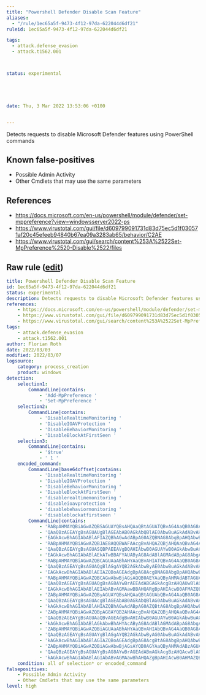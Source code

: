 ```yaml
---
title: "Powershell Defender Disable Scan Feature"
aliases:
  - "/rule/1ec65a5f-9473-4f12-97da-622044d6df21"
ruleid: 1ec65a5f-9473-4f12-97da-622044d6df21

tags:
  - attack.defense_evasion
  - attack.t1562.001



status: experimental





date: Thu, 3 Mar 2022 13:53:06 +0100


---
```


Detects requests to disable Microsoft Defender features using PowerShell commands

<!--more-->


## Known false-positives

* Possible Admin Activity
* Other Cmdlets that may use the same parameters



## References

* https://docs.microsoft.com/en-us/powershell/module/defender/set-mppreference?view=windowsserver2022-ps
* https://www.virustotal.com/gui/file/d609799091731d83d75ec5d1f030571af20c45efeeb94840b67ea09a3283ab65/behavior/C2AE
* https://www.virustotal.com/gui/search/content%253A%2522Set-MpPreference%2520-Disable%2522/files


## Raw rule ([edit](https://github.com/SigmaHQ/sigma/edit/master/rules/windows/process_creation/proc_creation_win_powershell_defender_disable_feature.yml))
```yaml
title: Powershell Defender Disable Scan Feature
id: 1ec65a5f-9473-4f12-97da-622044d6df21
status: experimental
description: Detects requests to disable Microsoft Defender features using PowerShell commands
references:
    - https://docs.microsoft.com/en-us/powershell/module/defender/set-mppreference?view=windowsserver2022-ps
    - https://www.virustotal.com/gui/file/d609799091731d83d75ec5d1f030571af20c45efeeb94840b67ea09a3283ab65/behavior/C2AE
    - https://www.virustotal.com/gui/search/content%253A%2522Set-MpPreference%2520-Disable%2522/files
tags:
    - attack.defense_evasion
    - attack.t1562.001
author: Florian Roth
date: 2022/03/03
modified: 2022/03/07
logsource:
    category: process_creation
    product: windows
detection:
    selection1:
        CommandLine|contains: 
            - 'Add-MpPreference '
            - 'Set-MpPreference '
    selection2:
        CommandLine|contains:
            - 'DisableRealtimeMonitoring '
            - 'DisableIOAVProtection '
            - 'DisableBehaviorMonitoring '
            - 'DisableBlockAtFirstSeen '
    selection3:
        CommandLine|contains:
            - '$true'
            - ' 1 '
    encoded_command:
        CommandLine|base64offset|contains:
            - 'DisableRealtimeMonitoring '
            - 'DisableIOAVProtection '
            - 'DisableBehaviorMonitoring '
            - 'DisableBlockAtFirstSeen '
            - 'disablerealtimemonitoring '
            - 'disableioavprotection '
            - 'disablebehaviormonitoring '
            - 'disableblockatfirstseen '
        CommandLine|contains:
            - 'RABpAHMAYQBiAGwAZQBSAGUAYQBsAHQAaQBtAGUATQBvAG4AaQB0AG8AcgBpAG4AZwAgA'
            - 'QAaQBzAGEAYgBsAGUAUgBlAGEAbAB0AGkAbQBlAE0AbwBuAGkAdABvAHIAaQBuAGcAIA'
            - 'EAGkAcwBhAGIAbABlAFIAZQBhAGwAdABpAG0AZQBNAG8AbgBpAHQAbwByAGkAbgBnACAA'
            - 'RABpAHMAYQBiAGwAZQBJAE8AQQBWAFAAcgBvAHQAZQBjAHQAaQBvAG4AIA'
            - 'QAaQBzAGEAYgBsAGUASQBPAEEAVgBQAHIAbwB0AGUAYwB0AGkAbwBuACAA'
            - 'EAGkAcwBhAGIAbABlAEkATwBBAFYAUAByAG8AdABlAGMAdABpAG8AbgAgA'
            - 'RABpAHMAYQBiAGwAZQBCAGUAaABhAHYAaQBvAHIATQBvAG4AaQB0AG8AcgBpAG4AZwAgA'
            - 'QAaQBzAGEAYgBsAGUAQgBlAGgAYQB2AGkAbwByAE0AbwBuAGkAdABvAHIAaQBuAGcAIA'
            - 'EAGkAcwBhAGIAbABlAEIAZQBoAGEAdgBpAG8AcgBNAG8AbgBpAHQAbwByAGkAbgBnACAA'
            - 'RABpAHMAYQBiAGwAZQBCAGwAbwBjAGsAQQB0AEYAaQByAHMAdABTAGUAZQBuACAA'
            - 'QAaQBzAGEAYgBsAGUAQgBsAG8AYwBrAEEAdABGAGkAcgBzAHQAUwBlAGUAbgAgA'
            - 'EAGkAcwBhAGIAbABlAEIAbABvAGMAawBBAHQARgBpAHIAcwB0AFMAZQBlAG4AIA'
            - 'ZABpAHMAYQBiAGwAZQByAGUAYQBsAHQAaQBtAGUAbQBvAG4AaQB0AG8AcgBpAG4AZwAgA'
            - 'QAaQBzAGEAYgBsAGUAcgBlAGEAbAB0AGkAbQBlAG0AbwBuAGkAdABvAHIAaQBuAGcAIA'
            - 'kAGkAcwBhAGIAbABlAHIAZQBhAGwAdABpAG0AZQBtAG8AbgBpAHQAbwByAGkAbgBnACAA'
            - 'ZABpAHMAYQBiAGwAZQBpAG8AYQB2AHAAcgBvAHQAZQBjAHQAaQBvAG4AIA'
            - 'QAaQBzAGEAYgBsAGUAaQBvAGEAdgBwAHIAbwB0AGUAYwB0AGkAbwBuACAA'
            - 'kAGkAcwBhAGIAbABlAGkAbwBhAHYAcAByAG8AdABlAGMAdABpAG8AbgAgA'
            - 'ZABpAHMAYQBiAGwAZQBiAGUAaABhAHYAaQBvAHIAbQBvAG4AaQB0AG8AcgBpAG4AZwAgA'
            - 'QAaQBzAGEAYgBsAGUAYgBlAGgAYQB2AGkAbwByAG0AbwBuAGkAdABvAHIAaQBuAGcAIA'
            - 'kAGkAcwBhAGIAbABlAGIAZQBoAGEAdgBpAG8AcgBtAG8AbgBpAHQAbwByAGkAbgBnACAA'
            - 'ZABpAHMAYQBiAGwAZQBiAGwAbwBjAGsAYQB0AGYAaQByAHMAdABzAGUAZQBuACAA'
            - 'QAaQBzAGEAYgBsAGUAYgBsAG8AYwBrAGEAdABmAGkAcgBzAHQAcwBlAGUAbgAgA'
            - 'kAGkAcwBhAGIAbABlAGIAbABvAGMAawBhAHQAZgBpAHIAcwB0AHMAZQBlAG4AIA'
    condition: all of selection* or encoded_command
falsepositives:
    - Possible Admin Activity
    - Other Cmdlets that may use the same parameters
level: high

```
